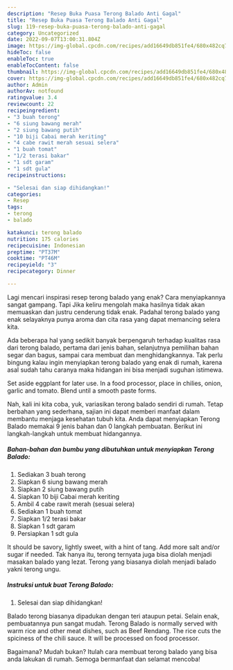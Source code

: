 ```yaml
---
description: "Resep Buka Puasa Terong Balado Anti Gagal"
title: "Resep Buka Puasa Terong Balado Anti Gagal"
slug: 119-resep-buka-puasa-terong-balado-anti-gagal
category: Uncategorized
date: 2022-09-07T13:00:31.804Z
image: https://img-global.cpcdn.com/recipes/add16649db851fe4/680x482cq70/terong-balado-foto-resep-utama.jpg
hideToc: false
enableToc: true
enableTocContent: false
thumbnail: https://img-global.cpcdn.com/recipes/add16649db851fe4/680x482cq70/terong-balado-foto-resep-utama.jpg
cover: https://img-global.cpcdn.com/recipes/add16649db851fe4/680x482cq70/terong-balado-foto-resep-utama.jpg
author: Admin
authorAv: notfound
ratingvalue: 3.4
reviewcount: 22
recipeingredient:
- "3 buah terong"
- "6 siung bawang merah"
- "2 siung bawang putih"
- "10 biji Cabai merah keriting"
- "4 cabe rawit merah sesuai selera"
- "1 buah tomat"
- "1/2 terasi bakar"
- "1 sdt garam"
- "1 sdt gula"
recipeinstructions:

- "Selesai dan siap dihidangkan!"
categories:
- Resep
tags:
- terong
- balado

katakunci: terong balado 
nutrition: 175 calories
recipecuisine: Indonesian
preptime: "PT37M"
cooktime: "PT46M"
recipeyield: "3"
recipecategory: Dinner

---
```



Lagi mencari inspirasi resep terong balado yang enak? Cara menyiapkannya sangat gampang. Tapi Jika keliru mengolah maka hasilnya tidak akan memuaskan dan justru cenderung tidak enak. Padahal terong balado yang enak selayaknya punya aroma dan cita rasa yang dapat memancing selera kita.


Ada beberapa hal yang sedikit banyak berpengaruh terhadap kualitas rasa dari terong balado, pertama dari jenis bahan, selanjutnya pemilihan bahan segar dan bagus, sampai cara membuat dan menghidangkannya. Tak perlu bingung kalau ingin menyiapkan terong balado yang enak di rumah, karena asal sudah tahu caranya maka hidangan ini bisa menjadi suguhan istimewa.

Set aside eggplant for later use. In a food processor, place in chilies, onion, garlic and tomato. Blend until a smooth paste forms.


Nah, kali ini kita coba, yuk, variasikan terong balado sendiri di rumah. Tetap berbahan yang sederhana, sajian ini dapat memberi manfaat dalam membantu menjaga kesehatan tubuh kita. Anda dapat menyiapkan Terong Balado memakai 9 jenis bahan dan 0 langkah pembuatan. Berikut ini langkah-langkah untuk membuat hidangannya.

<!--inarticleads1-->

##### Bahan-bahan dan bumbu yang dibutuhkan untuk menyiapkan Terong Balado:

1. Sediakan 3 buah terong
1. Siapkan 6 siung bawang merah
1. Siapkan 2 siung bawang putih
1. Siapkan 10 biji Cabai merah keriting
1. Ambil 4 cabe rawit merah (sesuai selera)
1. Sediakan 1 buah tomat
1. Siapkan 1/2 terasi bakar
1. Siapkan 1 sdt garam
1. Persiapkan 1 sdt gula


It should be savory, lightly sweet, with a hint of tang. Add more salt and/or sugar if needed. Tak hanya itu, terong ternyata juga bisa diolah menjadi masakan balado yang lezat. Terong yang biasanya diolah menjadi balado yakni terong ungu. 

<!--inarticleads2-->

##### Instruksi untuk buat Terong Balado:


1. Selesai dan siap dihidangkan!

Balado terong biasanya dipadukan dengan teri ataupun petai. Selain enak, pembuatannya pun sangat mudah. Terong Balado is normally served with warm rice and other meat dishes, such as Beef Rendang. The rice cuts the spiciness of the chili sauce. It will be processed on food processor. 

Bagaimana? Mudah bukan? Itulah cara membuat terong balado yang bisa anda lakukan di rumah. Semoga bermanfaat dan selamat mencoba!
